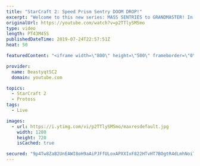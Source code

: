 ```yaml
---
title: "StarCraft 2: Speed Prism Sentry DOOM DROP!"
excerpt: "Welcome to this new series: MASS SENTRIES to GRANDMASTER! In this series, we will see how far I can get by playing ONLY Sentries on the ladder in ALL Protoss matchups!  Yet more Mass Sentry games in all three Protoss matchups! The first opponent has some thoughts on this playstyle...  Feel free to let"
originalUrl: https://youtube.com/watch?v=p2TTlySM5mo
type: video
length: PT43M45S
publishedDateTime: 2019-07-24T22:57:51Z
heat: 50

featuredContent: "<iframe width=\"800\" height=\"500\" frameborder=\"0\" src=\"https://www.youtube.com/embed/p2TTlySM5mo\" allow=\"accelerometer; autoplay; encrypted-media; gyroscope; picture-in-picture\" allowfullscreen></iframe>"

provider:
  name: BeastyqtSC2
  domain: youtube.com

topics:
  - StarCraft 2
  - Protoss
tags:
  - Live

images:
  - url: https://i.ytimg.com/vi/p2TTlySM5mo/maxresdefault.jpg
    width: 1280
    height: 720
    isCached: true

secured: "9p4Tw8ZaB2UnEAWI8oH9aAiPJFfULoxAPXXIxF822HTvHT7BOgtR4dLmhNoiTO8C8/AG+LDSn0g0PU6jHTDpcUyfrU/vuYRlzeoYhVJHtGJfceZwBsiZSCSLF1sLtCptfaJgSa5Ipf3AABX9jwDqaxa1EQ0ebOH3ELvlW0GYXOfu0ev3aKODlaMKQxdbfGGK6CwUTiGDiroMXZVXy8SNCAyfu4W5KBJ63+Nki4r6PJkoiW7R6ZjbVLwUbeybHX09hDb3EP0d4mz344jRQc9atE5MlKgG7eUw4cAZ64AKgY611pCokV5E8NN5CxJvQR+FJCpHPs3b0Z48KRYrbm4OBvgCF0lEY3AXP2UM9CDBXz++vDzd6QN643/5AkRC9k5Xs7Ff40rSjxOHjJETcqhAb3bMZbcTDh9aZf5QFzIhGMY=;hQxst5hcTBiJFCNbYp8e6A=="
---
```


